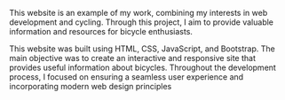 This website is an example of my work, combining my interests in web development and cycling. Through this project, I aim to provide valuable information and resources for bicycle enthusiasts.

This website was built using HTML, CSS, JavaScript, and Bootstrap. The main objective was to create an interactive and responsive site that provides useful information about bicycles. Throughout the development process, I focused on ensuring a seamless user experience and incorporating modern web design principles

